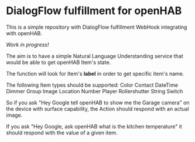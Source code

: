 # DialogFlow fulfillment for openHAB

This is a simple repository with DialogFlow fulfillment WebHook integrating with openHAB.

*Work in progress!*

The aim is to have a simple Natural Language Understanding service that would be able to get openHAB Item's state.

The function will look for Item's **label** in order to get specific item's name.

The following Item types should be supported:
Color
Contact
DateTime
Dimmer
Group
Image
Location
Number
Player
Rollershutter
String
Switch

So if you ask "Hey Google tell openHAB to show me the Garage camera" on the device with surface capability, the Action should respond with an actual image.

If you ask "Hey Google, ask openHAB what is the kitchen temperature" it should respond with the value of a given item.
